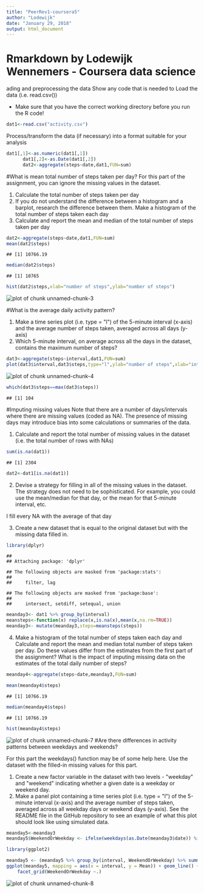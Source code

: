 ```yaml
---
title: "PeerRev1-coursera5"
author: "Lodewijk"
date: "January 29, 2018"
output: html_document
---
```




# Rmarkdown by Lodewijk Wennemers - Coursera data science

ading and preprocessing the data
Show any code that is needed to Load the data (i.e. read.csv())
* Make sure that you have the correct working directory before you run the R code!

```r
dat1<-read.csv("activity.csv")
```
Process/transform the data (if necessary) into a format suitable for your analysis

```r
dat1[,1]<-as.numeric(dat1[,1])
      dat1[,2]<-as.Date(dat1[,2])
      dat2<-aggregate(steps~date,dat1,FUN=sum)
```

#What is mean total number of steps taken per day?
For this part of the assignment, you can ignore the missing values in the dataset.

1.  Calculate the total number of steps taken per day
2.  If you do not understand the difference between a histogram and a barplot, research the difference between them. Make a histogram of the total number of steps taken each day
3.  Calculate and report the mean and median of the total number of steps taken per day

```r
dat2<-aggregate(steps~date,dat1,FUN=sum)
mean(dat2$steps)
```

```
## [1] 10766.19
```

```r
median(dat2$steps)
```

```
## [1] 10765
```

```r
hist(dat2$steps,xlab="number of steps",ylab="number of steps")
```

![plot of chunk unnamed-chunk-3](figure/unnamed-chunk-3-1.png)

#What is the average daily activity pattern?
1.  Make a time series plot (i.e. type = "l") of the 5-minute interval (x-axis) and the average number of steps taken, averaged across all days (y-axis)
2.  Which 5-minute interval, on average across all the days in the dataset, contains the maximum number of steps?


```r
dat3<-aggregate(steps~interval,dat1,FUN=sum)
plot(dat3$interval,dat3$steps,type="l",ylab="number of steps",xlab="interval")
```

![plot of chunk unnamed-chunk-4](figure/unnamed-chunk-4-1.png)

```r
which(dat3$steps==max(dat3$steps))
```

```
## [1] 104
```


#Imputing missing values
Note that there are a number of days/intervals where there are missing values (coded as NA). The presence of missing days may introduce bias into some calculations or summaries of the data.

1.  Calculate and report the total number of missing values in the dataset (i.e. the total number of rows with NAs)


```r
sum(is.na(dat1))
```

```
## [1] 2304
```

```r
dat2<-dat1[is.na(dat1)]
```
2.  Devise a strategy for filling in all of the missing values in the dataset. The strategy does not need to be sophisticated. For example, you could use the mean/median for that day, or the mean for that 5-minute interval, etc. 

I fill every NA with the average of that day


3.  Create a new dataset that is equal to the original dataset but with the missing data filled in.

```r
library(dplyr)
```

```
## 
## Attaching package: 'dplyr'
```

```
## The following objects are masked from 'package:stats':
## 
##     filter, lag
```

```
## The following objects are masked from 'package:base':
## 
##     intersect, setdiff, setequal, union
```

```r
meanday3<- dat1 %>% group_by(interval) 
meansteps<-function(x) replace(x,is.na(x),mean(x,na.rm=TRUE))
meanday3<- mutate(meanday3,steps=meansteps(steps))
```
4.  Make a histogram of the total number of steps taken each day and Calculate and report the mean and median total number of steps taken per day. Do these values differ from the estimates from the first part of the assignment? What is the impact of imputing missing data on the estimates of the total daily number of steps?

```r
meanday4<-aggregate(steps~date,meanday3,FUN=sum)

mean(meanday4$steps)
```

```
## [1] 10766.19
```

```r
median(meanday4$steps)
```

```
## [1] 10766.19
```

```r
hist(meanday4$steps)
```

![plot of chunk unnamed-chunk-7](figure/unnamed-chunk-7-1.png)
#Are there differences in activity patterns between weekdays and weekends?

For this part the weekdays() function may be of some help here. Use the dataset with the filled-in missing values for this part.

1.  Create a new factor variable in the dataset with two levels - "weekday" and "weekend" indicating whether a given date is a weekday or weekend day.
2.  Make a panel plot containing a time series plot (i.e. type = "l") of the 5-minute interval (x-axis) and the average number of steps taken, averaged across all weekday days or weekend days (y-axis). See the README file in the GitHub repository to see an example of what this plot should look like using simulated data.

```r
meanday5<-meanday3
meanday5$WeekendOrWeekday <- ifelse(weekdays(as.Date(meanday3$date)) %in% c("Monday", "Tuesday", "Wednesday", "Thursday", "Friday"), "Weekday", "Weekend")

library(ggplot2)

meanday5 <- (meanday5 %>% group_by(interval, WeekendOrWeekday) %>% summarise(Mean = mean(steps)))
ggplot(meanday5, mapping = aes(x = interval, y = Mean)) + geom_line() +
    facet_grid(WeekendOrWeekday ~.) 
```

![plot of chunk unnamed-chunk-8](figure/unnamed-chunk-8-1.png)

